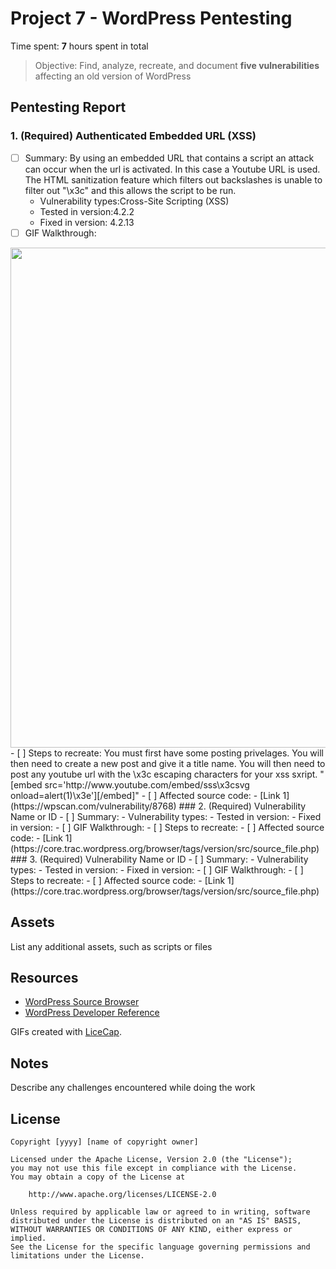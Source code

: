 # Project 7 - WordPress Pentesting

Time spent: **7** hours spent in total

> Objective: Find, analyze, recreate, and document **five vulnerabilities** affecting an old version of WordPress

## Pentesting Report

### 1. (Required) Authenticated Embedded URL (XSS)
  - [ ] Summary: By using an embedded URL that contains a script an attack can occur when the url is activated. In this case a Youtube URL is used. 
  The HTML sanitization feature which filters out backslashes is unable to filter out "\x3c" and this allows the script to be run. 
    - Vulnerability types:Cross-Site Scripting (XSS)
    - Tested in version:4.2.2
    - Fixed in version: 4.2.13
  - [ ] GIF Walkthrough: 
  <img src="https://github.com/lpfeiffer-collab/codepath_homework/blob/WordPress_Pentesting/Vuln%201.gif" width="800">
  - [ ] Steps to recreate: You must first have some posting privelages. You will then need to create a new post and give it a title name.
  You will then need to post any youtube url with the \x3c escaping characters for your xss sxript. 
  "[embed src='http://www.youtube.com/embed/sss\x3csvg onload=alert(1)\x3e'][/embed]"
  - [ ] Affected source code:
    - [Link 1](https://wpscan.com/vulnerability/8768)
### 2. (Required) Vulnerability Name or ID
  - [ ] Summary: 
    - Vulnerability types:
    - Tested in version:
    - Fixed in version: 
  - [ ] GIF Walkthrough: 
  - [ ] Steps to recreate: 
  - [ ] Affected source code:
    - [Link 1](https://core.trac.wordpress.org/browser/tags/version/src/source_file.php)
### 3. (Required) Vulnerability Name or ID
  - [ ] Summary: 
    - Vulnerability types:
    - Tested in version:
    - Fixed in version: 
  - [ ] GIF Walkthrough: 
  - [ ] Steps to recreate: 
  - [ ] Affected source code:
    - [Link 1](https://core.trac.wordpress.org/browser/tags/version/src/source_file.php)

## Assets

List any additional assets, such as scripts or files

## Resources

- [WordPress Source Browser](https://core.trac.wordpress.org/browser/)
- [WordPress Developer Reference](https://developer.wordpress.org/reference/)

GIFs created with [LiceCap](http://www.cockos.com/licecap/).

## Notes

Describe any challenges encountered while doing the work

## License

    Copyright [yyyy] [name of copyright owner]

    Licensed under the Apache License, Version 2.0 (the "License");
    you may not use this file except in compliance with the License.
    You may obtain a copy of the License at

        http://www.apache.org/licenses/LICENSE-2.0

    Unless required by applicable law or agreed to in writing, software
    distributed under the License is distributed on an "AS IS" BASIS,
    WITHOUT WARRANTIES OR CONDITIONS OF ANY KIND, either express or implied.
    See the License for the specific language governing permissions and
    limitations under the License.
